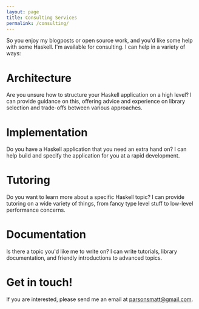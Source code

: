 ```yaml
---
layout: page
title: Consulting Services
permalink: /consulting/
---
```


So you enjoy my blogposts or open source work, and you'd like some help with some Haskell.
I'm available for consulting.
I can help in a variety of ways:

# Architecture

Are you unsure how to structure your Haskell application on a high level?
I can provide guidance on this, offering advice and experience on library selection and trade-offs between various approaches.

# Implementation

Do you have a Haskell application that you need an extra hand on?
I can help build and specify the application for you at a rapid development.

# Tutoring

Do you want to learn more about a specific Haskell topic?
I can provide tutoring on a wide variety of things, from fancy type level stuff to low-level performance concerns.

# Documentation

Is there a topic you'd like me to write on?
I can write tutorials, library documentation, and friendly introductions to advanced topics.

# Get in touch!

If you are interested, please send me an email at <a href="mailto:parsonsmatt+consult@gmail.com">parsonsmatt@gmail.com</a>.
